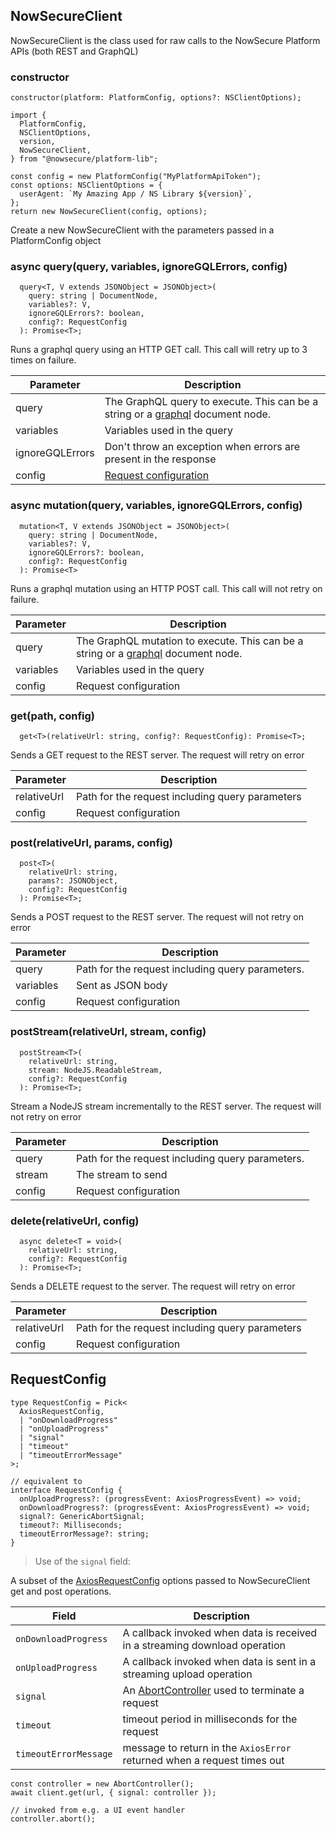 ## NowSecureClient

NowSecureClient is the class used for raw calls to the NowSecure Platform APIs (both REST and GraphQL)

### constructor

```tsx
constructor(platform: PlatformConfig, options?: NSClientOptions);
```

```tsx
import {
  PlatformConfig,
  NSClientOptions,
  version,
  NowSecureClient,
} from "@nowsecure/platform-lib";

const config = new PlatformConfig("MyPlatformApiToken");
const options: NSClientOptions = {
  userAgent: `My Amazing App / NS Library ${version}`,
};
return new NowSecureClient(config, options);
```

Create a new NowSecureClient with the parameters passed in a PlatformConfig object

### async query(query, variables, ignoreGQLErrors, config)

```tsx
  query<T, V extends JSONObject = JSONObject>(
    query: string | DocumentNode,
    variables?: V,
    ignoreGQLErrors?: boolean,
    config?: RequestConfig
  ): Promise<T>;
```

Runs a graphql query using an HTTP GET call. This call will retry up to 3 times on failure.

| Parameter       | Description                                                                                                             |
| --------------- | ----------------------------------------------------------------------------------------------------------------------- |
| query           | The GraphQL query to execute. This can be a string or a [graphql](https://github.com/graphql/graphql-js) document node. |
| variables       | Variables used in the query                                                                                             |
| ignoreGQLErrors | Don't throw an exception when errors are present in the response                                                        |
| config          | [Request configuration](#requestconfig)                                                                                 |

### async mutation(query, variables, ignoreGQLErrors, config)

```tsx
  mutation<T, V extends JSONObject = JSONObject>(
    query: string | DocumentNode,
    variables?: V,
    ignoreGQLErrors?: boolean,
    config?: RequestConfig
  ): Promise<T>
```

Runs a graphql mutation using an HTTP POST call. This call will not retry on failure.

| Parameter | Description                                                                                                                |
| --------- | -------------------------------------------------------------------------------------------------------------------------- |
| query     | The GraphQL mutation to execute. This can be a string or a [graphql](https://github.com/graphql/graphql-js) document node. |
| variables | Variables used in the query                                                                                                |
| config    | Request configuration                                                                                                      |

### get(path, config)

```tsx
  get<T>(relativeUrl: string, config?: RequestConfig): Promise<T>;
```

Sends a GET request to the REST server. The request will retry on error

| Parameter   | Description                                     |
| ----------- | ----------------------------------------------- |
| relativeUrl | Path for the request including query parameters |
| config      | Request configuration                           |

### post(relativeUrl, params, config)

```tsx
  post<T>(
    relativeUrl: string,
    params?: JSONObject,
    config?: RequestConfig
  ): Promise<T>;
```

Sends a POST request to the REST server. The request will not retry on error

| Parameter | Description                                      |
| --------- | ------------------------------------------------ |
| query     | Path for the request including query parameters. |
| variables | Sent as JSON body                                |
| config    | Request configuration                            |

### postStream(relativeUrl, stream, config)

```tsx
  postStream<T>(
    relativeUrl: string,
    stream: NodeJS.ReadableStream,
    config?: RequestConfig
  ): Promise<T>;
```

Stream a NodeJS stream incrementally to the REST server. The request will not retry on error

| Parameter | Description                                      |
| --------- | ------------------------------------------------ |
| query     | Path for the request including query parameters. |
| stream    | The stream to send                               |
| config    | Request configuration                            |

### delete(relativeUrl, config)

```tsx
  async delete<T = void>(
    relativeUrl: string,
    config?: RequestConfig
  ): Promise<T>;
```

Sends a DELETE request to the server. The request will retry on error

| Parameter   | Description                                     |
| ----------- | ----------------------------------------------- |
| relativeUrl | Path for the request including query parameters |
| config      | Request configuration                           |

## RequestConfig

```tsx
type RequestConfig = Pick<
  AxiosRequestConfig,
  | "onDownloadProgress"
  | "onUploadProgress"
  | "signal"
  | "timeout"
  | "timeoutErrorMessage"
>;

// equivalent to
interface RequestConfig {
  onUploadProgress?: (progressEvent: AxiosProgressEvent) => void;
  onDownloadProgress?: (progressEvent: AxiosProgressEvent) => void;
  signal?: GenericAbortSignal;
  timeout?: Milliseconds;
  timeoutErrorMessage?: string;
}
```

> Use of the `signal` field:

A subset of the [AxiosRequestConfig](https://axios-http.com/docs/req_config) options passed to NowSecureClient get and post operations.

| Field                 | Description                                                                                                        |
| --------------------- | ------------------------------------------------------------------------------------------------------------------ |
| `onDownloadProgress`  | A callback invoked when data is received in a streaming download operation                                         |
| `onUploadProgress`    | A callback invoked when data is sent in a streaming upload operation                                               |
| `signal`              | An [AbortController](https://developer.mozilla.org/en-US/docs/Web/API/AbortController) used to terminate a request |
| `timeout`             | timeout period in milliseconds for the request                                                                     |
| `timeoutErrorMessage` | message to return in the `AxiosError` returned when a request times out                                            |

```tsx
const controller = new AbortController();
await client.get(url, { signal: controller });

// invoked from e.g. a UI event handler
controller.abort();
```
